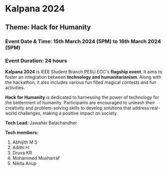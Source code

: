 # Kalpana 2024 
## Theme: Hack for Humanity
### Event Date & Time: 15th March 2024 (5PM) to 16th March 2024 (5PM) 
### Event Duration: 24 hours

**Kalpana 2024** is IEEE Student Branch PESU ECC's **flagship event**. It aims to foster an integration between **technology and humanitarianism**. Along with the hackathon, it also includes various fun filled magical contests and fun activities. 

**Hack for Humanity** is dedicated to harnessing the power of technology for the betterment of humanity. Participants are encouraged to unleash their creativity and problem-solving skills to develop solutions that address real-world challenges, making a positive impact on society.

**Tech Lead:** Jawahar Balachandher

**Tech members:**
1. Abhijith M S
2. Adithi H 
3. Druva KR
4. Mohammed Musharraf 
5. Nikita Anup 